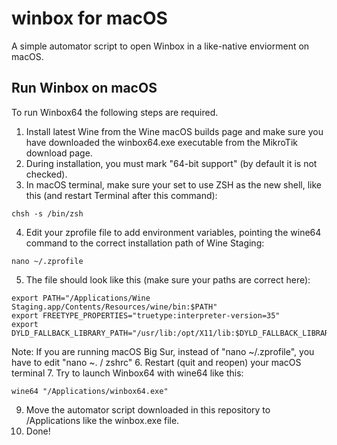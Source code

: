 # winbox for macOS
A simple automator script to open Winbox in a like-native enviorment on macOS.

## Run Winbox on macOS
To run Winbox64 the following steps are required.
1. Install latest Wine from the Wine macOS builds page and make sure you have downloaded the winbox64.exe executable from the MikroTik download page.
2. During installation, you must mark "64-bit support" (by default it is not checked).
3. In macOS terminal, make sure your set to use ZSH as the new shell, like this (and restart Terminal after this command): 
```
chsh -s /bin/zsh
```
4. Edit your zprofile file to add environment variables, pointing the wine64 command to the correct installation path of Wine Staging:
```
nano ~/.zprofile
```
5. The file should look like this (make sure your paths are correct here):
```
export PATH="/Applications/Wine Staging.app/Contents/Resources/wine/bin:$PATH"
export FREETYPE_PROPERTIES="truetype:interpreter-version=35"
export DYLD_FALLBACK_LIBRARY_PATH="/usr/lib:/opt/X11/lib:$DYLD_FALLBACK_LIBRARY_PATH"
```
Note: If you are running macOS Big Sur, instead of "nano ~/.zprofile", you have to edit "nano ~. / zshrc"
6. Restart (quit and reopen) your macOS terminal
7. Try to launch Winbox64 with wine64 like this:
 ```
wine64 "/Applications/winbox64.exe"
```
9. Move the automator script downloaded in this repository to /Applications like the winbox.exe file.
10. Done!
